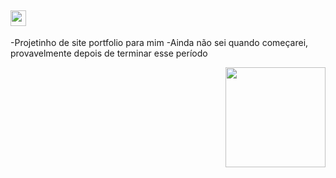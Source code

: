 <h2 ><img src ="https://img.icons8.com/?id=116827&size=2x&color=000000" height="25" width ="25"> </h2>

-Projetinho de site portfolio para mim
-Ainda não sei quando começarei, provavelmente depois de terminar esse período

<img src="https://media.discordapp.net/attachments/817092151082483763/879116804151201832/perfilgit.gif" width = "160px" align = "right">
